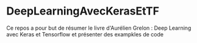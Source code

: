 # DeepLearningAvecKerasEtTF

Ce repos a pour but de résumer le livre d'Aurélien Grelon : Deep Learning avec Keras et Tensorflow et présenter des exampkles de code 
